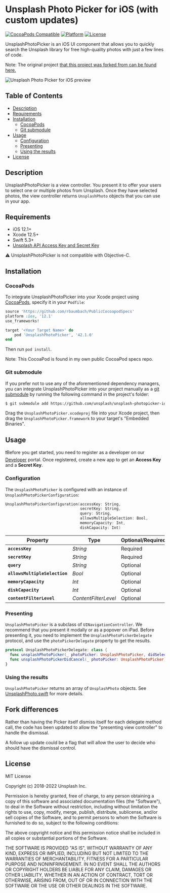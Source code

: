 # Unsplash Photo Picker for iOS (with custom updates)

[![CocoaPods Compatible](https://img.shields.io/badge/pod-42.1.0-blue)](https://github.com/rbaumbach/unsplash-photopicker-ios)
[![Platform](https://img.shields.io/badge/platform-iOS-lightgrey)](https://github.com/rbaumbach/unsplash-photopicker-ios)
[![License](https://img.shields.io/badge/license-MIT-green)](https://github.com/unsplash/unsplash-photopicker-ios/blob/master/LICENSE)

UnsplashPhotoPicker is an iOS UI component that allows you to quickly search the Unsplash library for free high-quality photos with just a few lines of code.

Note: The original project [that this project was forked from can be found here.](https://github.com/unsplash/unsplash-photopicker-ios)

![Unsplash Photo Picker for iOS preview](https://i.imgur.com/BtpxvAP.png "Unsplash Photo Picker for iOS")

## Table of Contents

- [Description](#description)
- [Requirements](#requirements)
- [Installation](#installation)
  - [CocoaPods](#cocoapods)
  - [Git submodule](#git-submodule)
- [Usage](#usage)
  - [Configuration](#configuration)
  - [Presenting](#presenting)
  - [Using the results](#using-the-results)
- [License](#license)

## Description

UnsplashPhotoPicker is a view controller. You present it to offer your users to select one or multiple photos from Unsplash. Once they have selected photos, the view controller returns `UnsplashPhoto` objects that you can use in your app.

## Requirements

- iOS 12.1+
- Xcode 12.5+
- Swift 5.3+
- [Unsplash API Access Key and Secret Key](https://unsplash.com/documentation#registering-your-application)

⚠️ UnsplashPhotoPicker is not compatible with Objective-C.

## Installation

### CocoaPods

To integrate UnsplashPhotoPicker into your Xcode project using [CocoaPods](https://cocoapods.org), specify it in your `Podfile`:

```ruby
source 'https://github.com/rbaumbach/PublicCocoapodSpecs'
platform :ios, '12.1'
use_frameworks!

target '<Your Target Name>' do
    pod 'UnsplashPhotoPicker', '42.1.0'
end
```

Then run `pod install`.

Note: This CocoaPod is found in my own public CocoaPod specs repo.

### Git submodule

If you prefer not to use any of the aforementioned dependency managers, you can integrate UnsplashPhotoPicker into your project manually as a [git submodule](https://git-scm.com/docs/git-submodule) by running the following command in the project's folder:

```bash
$ git submodule add https://github.com/unsplash/unsplash-photopicker-ios.git
```

Drag the `UnsplashPhotoPicker.xcodeproj` file into your Xcode project, then drag the `UnsplashPhotoPicker.framework` to your target's "Embedded Binaries".

## Usage

❗️Before you get started, you need to register as a developer on our [Developer](https://unsplash.com/developers) portal. Once registered, create a new app to get an **Access Key** and a **Secret Key**.

### Configuration

The `UnsplashPhotoPicker` is configured with an instance of `UnsplashPhotoPickerConfiguration`:

```swift
UnsplashPhotoPickerConfiguration(accessKey: String,
                                 secretKey: String,
                                 query: String,
                                 allowsMultipleSelection: Bool,
                                 memoryCapacity: Int,
                                 diskCapacity: Int)
```

| Property                      | Type                 | Optional/Required | Default |
| ----------------------------- | -------------------- | ----------------- | ------- |
| **`accessKey`**               | _String_             | Required          | N/A     |
| **`secretKey`**               | _String_             | Required          | N/A     |
| **`query`**                   | _String_             | Optional          | `nil`   |
| **`allowsMultipleSelection`** | _Bool_               | Optional          | `false` |
| **`memoryCapacity`**          | _Int_                | Optional          | `50`    |
| **`diskCapacity`**            | _Int_                | Optional          | `100`   |
| **`contentFilterLevel`**      | _ContentFilterLevel_ | Optional          | `.low`  |

### Presenting

`UnsplashPhotoPicker` is a subclass of `UINavigationController`. We recommend that you present it modally or as a popover on iPad. Before presenting it, you need to implement the `UnsplashPhotoPickerDelegate` protocol, and use the `photoPickerDelegate` property to get the results.

```swift
protocol UnsplashPhotoPickerDelegate: class {
  func unsplashPhotoPicker(_ photoPicker: UnsplashPhotoPicker, didSelectPhotos photos: [UnsplashPhoto])
  func unsplashPhotoPickerDidCancel(_ photoPicker: UnsplashPhotoPicker)
}
```

### Using the results

`UnsplashPhotoPicker` returns an array of `UnsplashPhoto` objects. See [UnsplashPhoto.swift](UnsplashPhotoPicker/UnsplashPhotoPicker/Classes/Models/UnsplashPhoto.swift) for more details.

## Fork differences

Rather than having the Picker itself dismiss itself for each delegate method call, the code has been updated to allow the "presenting view controller" to handle the dismissal.

A follow up update could be a flag that will allow the user to decide who should have the dismissal control.

## License

MIT License

Copyright (c) 2018-2022 Unsplash Inc.

Permission is hereby granted, free of charge, to any person obtaining a copy of this software and associated documentation files (the "Software"), to deal in the Software without restriction, including without limitation the rights to use, copy, modify, merge, publish, distribute, sublicense, and/or sell copies of the Software, and to permit persons to whom the Software is furnished to do so, subject to the following conditions:

The above copyright notice and this permission notice shall be included in all copies or substantial portions of the Software.

THE SOFTWARE IS PROVIDED "AS IS", WITHOUT WARRANTY OF ANY KIND, EXPRESS OR IMPLIED, INCLUDING BUT NOT LIMITED TO THE WARRANTIES OF MERCHANTABILITY, FITNESS FOR A PARTICULAR PURPOSE AND NONINFRINGEMENT. IN NO EVENT SHALL THE AUTHORS OR COPYRIGHT HOLDERS BE LIABLE FOR ANY CLAIM, DAMAGES OR OTHER LIABILITY, WHETHER IN AN ACTION OF CONTRACT, TORT OR OTHERWISE, ARISING FROM, OUT OF OR IN CONNECTION WITH THE SOFTWARE OR THE USE OR OTHER DEALINGS IN THE SOFTWARE.
